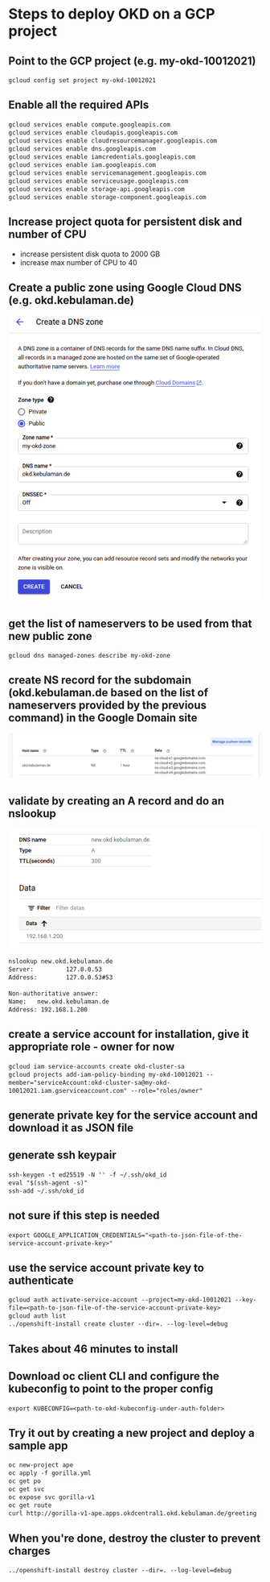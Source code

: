 # Steps to deploy OKD on a GCP project

## Point to the GCP project (e.g. my-okd-10012021)
```
gcloud config set project my-okd-10012021
```

## Enable all the required APIs
```
gcloud services enable compute.googleapis.com
gcloud services enable cloudapis.googleapis.com
gcloud services enable cloudresourcemanager.googleapis.com
gcloud services enable dns.googleapis.com
gcloud services enable iamcredentials.googleapis.com
gcloud services enable iam.googleapis.com
gcloud services enable servicemanagement.googleapis.com
gcloud services enable serviceusage.googleapis.com
gcloud services enable storage-api.googleapis.com
gcloud services enable storage-component.googleapis.com
```

## Increase project quota for persistent disk and number of CPU
- increase persistent disk quota to 2000 GB
- increase max number of CPU to 40

## Create a public zone using Google Cloud DNS (e.g. okd.kebulaman.de)
![cloud-dns-public-zone.png](cloud-dns-public-zone.png)


## get the list of nameservers to be used from that new public zone
```
gcloud dns managed-zones describe my-okd-zone
```

## create NS record for the subdomain (okd.kebulaman.de based on the list of nameservers provided by the previous command) in the Google Domain site
![google-domain.png](google-domain.png)

## validate by creating an A record and do an nslookup
![custom-a-record.png](custom-a-record.png)
```
nslookup new.okd.kebulaman.de
Server:         127.0.0.53
Address:        127.0.0.53#53

Non-authoritative answer:
Name:   new.okd.kebulaman.de
Address: 192.168.1.200

```

## create a service account for installation, give it appropriate role - owner for now
```
gcloud iam service-accounts create okd-cluster-sa
gcloud projects add-iam-policy-binding my-okd-10012021 --member="serviceAccount:okd-cluster-sa@my-okd-10012021.iam.gserviceaccount.com" --role="roles/owner"
```

## generate private key for the service account and download it as JSON file

## generate ssh keypair
```
ssh-keygen -t ed25519 -N '' -f ~/.ssh/okd_id
eval "$(ssh-agent -s)"
ssh-add ~/.ssh/okd_id
```

## not sure if this step is needed
```
export GOOGLE_APPLICATION_CREDENTIALS="<path-to-json-file-of-the-service-account-private-key>" 
```

## use the service account private key to authenticate
```
gcloud auth activate-service-account --project=my-okd-10012021 --key-file=<path-to-json-file-of-the-service-account-private-key>
gcloud auth list
../openshift-install create cluster --dir=. --log-level=debug
```

## Takes about 46 minutes to install

## Download oc client CLI and configure the kubeconfig to point to the proper config
```
export KUBECONFIG=<path-to-okd-kubeconfig-under-auth-folder>
```

## Try it out by creating a new project and deploy a sample app
```
oc new-project ape
oc apply -f gorilla.yml
oc get po
oc get svc
oc expose svc gorilla-v1
oc get route
curl http://gorilla-v1-ape.apps.okdcentral1.okd.kebulaman.de/greeting
```

## When you're done, destroy the cluster to prevent charges
```
../openshift-install destroy cluster --dir=. --log-level=debug
```
